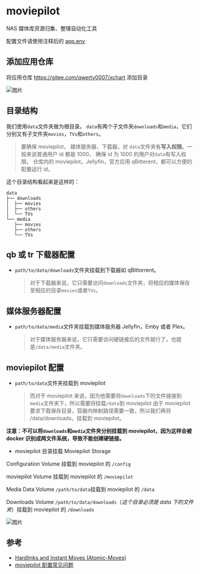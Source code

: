 # moviepilot

NAS 媒体库资源归集、整理自动化工具

配置文件请使用注释后的 [app.env](https://gitee.com/qwerty0007/xchart/raw/main/stable/moviepilot/app.env)

## 添加应用仓库

将应用仓库 https://gitee.com/qwerty0007/xchart 添加目录

![图片](https://gitee.com/qwerty0007/xchart/raw/main/assets/add.png)

## 目录结构

我们使用`data`文件夹做为根目录。
`data`有两个子文件夹`downloads`和`media`，它们分别又有子文件夹`movies`，`TVs`和`others`。

> 要确保 moviepilot， 媒体服务器，下载器，对 `data`文件夹有**写入权限**。一般来说普通用户 id 都是 1000， 确保 id 为 1000 的用户对`data`有写入权限。
> 仓库内的 moviepilot，Jellyfin，官方应用 qBitterent，都可以方便的配置运行 id。

这个目录结构看起来是这样的：
```
data
├── downloads
│  ├── movies
│  ├── others
│  └── TVs
└── media
   ├── movies
   ├── others
   └── TVs
```

## qb 或 tr 下载器配置
- `path/to/data/downloads`文件夹挂载到下载器如 qBittorrent。
  > 对于下载器来说，它只需要访问`downloads`文件夹，将相应的媒体保存至相应的目录`movies`或者`TVs`。
## 媒体服务器配置
- `path/to/data/media`文件夹挂载到媒体服务器 Jellyfin，Emby 或者 Plex。
  > 对于媒体服务器来说，它只需要访问硬链接后的文件就行了，也就是`/data/media`文件夹。
## moviepilot 配置
- `path/to/data`文件夹挂载到 moviepilot
  > 而对于 moviepilot 来说，因为他需要将`downloads`下的文件链接到`media`文件夹下，所以需要将挂载`/data`到 moviepilot
  > 由于 moviepilot 要求下载保存目录，容器内映射路径需要一致，所以我们再将 /data/downloads，挂载到 moviepilot。

**注意：不可以将`downloads`和`media`文件夹分别挂载到 moviepilot，因为这样会被 docker 识别成两文件系统，导致不能创建硬链接。**

- moviepilot 目录挂载
Moviepilot Storage

Configuration Volume 挂载到 moviepilot 的 `/config`

moviepilot Volume 挂载到 moviepilot 的 `/moviepilot`

Media Data Volume `/path/to/data`挂载到 moviepilot 的 `/data`

Downloads Volume `/path/to/data/downloads`（*这个目录必须是 data 下的文件夹*）挂载到 moviepilot 的 `/downloads`

![图片](https://gitee.com/qwerty0007/xchart/raw/main/assets/IMG_1.png)


## 参考

- [Hardlinks and Instant Moves (Atomic-Moves)](https://trash-guides.info/Hardlinks/Hardlinks-and-Instant-Moves/)
- [moviepilot 配置常见问题](https://github.com/Putarku/MoviePilot-Help)